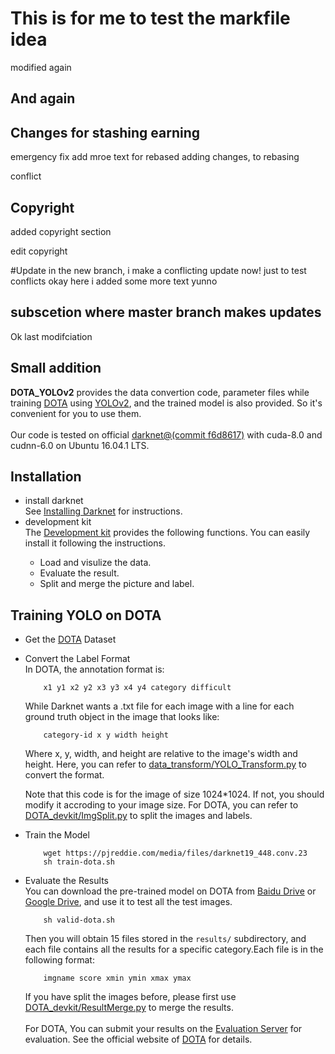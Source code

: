 # This is for me to test the markfile idea
modified again
## And again

## Changes for stashing earning
emergency fix
add mroe text for rebased adding changes, to rebasing

conflict
## Copyright 
added copyright section

edit copyright

#Update in the new branch, i make a conflicting update now!
just to test conflicts okay here i added some more text yunno

## subscetion where master branch makes updates

Ok last modifciation
## Small addition 
**DOTA_YOLOv2** provides the data convertion code, parameter files while training <a href="http://captain.whu.edu.cn/DOTAweb/dataset.html">DOTA<a> using <a href="https://pjreddie.com/darknet/yolov2/">YOLOv2<a>, and the trained model is also provided. So it's convenient for you to use them.<br>
<br>
Our code is tested on official <a href="https://github.com/pjreddie/darknet">darknet@(commit f6d8617)<a> with cuda-8.0 and cudnn-6.0 on Ubuntu 16.04.1 LTS.<br>
## Installation
* install darknet<br>
  See <a href="https://pjreddie.com/darknet/install/">Installing Darknet<a> for instructions.<br>
* development kit<br>
  The <a href="https://github.com/CAPTAIN-WHU/DOTA_devkit">Development kit<a> provides the following functions. You can easily install it following the instructions.<br> 
    * Load and visulize the data.
    * Evaluate the result.
    * Split and merge the picture and label.<br>
## Training YOLO on DOTA
* Get the <a href="http://captain.whu.edu.cn/DOTAweb/dataset.html">DOTA<a> Dataset<br>

* Convert the Label Format<br>
  In DOTA, the annotation format is:
  ```
      x1 y1 x2 y2 x3 y3 x4 y4 category difficult
  ```
  While Darknet wants a .txt file for each image with a line for each ground truth object in the image that looks like:
  ```
      category-id x y width height
  ```
  Where x, y, width, and height are relative to the image's width and height.
  Here, you can refer to <a href="https://github.com/ringringyi/DOTA_YOLOv2/tree/master/data_transform">data_transform/YOLO_Transform.py<a> to convert the format.<br>
  
  Note that this code is for the image of size 1024*1024. If not, you should modify it accroding to your image size. For DOTA, you can refer to  <a href="https://github.com/CAPTAIN-WHU/DOTA_devkit/blob/master/ImgSplit.py">DOTA_devkit/ImgSplit.py<a> to split the images and labels.

* Train the Model<br>
  ```
      wget https://pjreddie.com/media/files/darknet19_448.conv.23
      sh train-dota.sh 
  ```
* Evaluate the Results<br>
  You can download the pre-trained model on DOTA from <a href="https://pan.baidu.com/s/1A23G8zlmJxj0o3MgG7rkrA">Baidu Drive<a> or <a href="https://drive.google.com/open?id=1bE1WU0HhVd2ZGZur2TC9QcTWnmgHtwZ6">Google Drive<a>, and use it to test all the test images.
  ```
      sh valid-dota.sh 
  ```
  Then you will obtain 15 files stored in the `results/` subdirectory, and each file contains all the results for a specific category.Each file is in the following format:<br>
  ```
      imgname score xmin ymin xmax ymax 
  ```
  If you have split the images before, please first use <a href="https://github.com/CAPTAIN-WHU/DOTA_devkit/blob/master/ResultMerge.py"> DOTA_devkit/ResultMerge.py<a> to merge the results.<br>
  <br>
  For DOTA, You can submit your results on the <a href="http://www.icdar2017chinese.site:5084/evaluation2/"> Evaluation Server<a> for evaluation. See the official website of <a href="http://captain.whu.edu.cn/DOTAweb/dataset.html">DOTA<a> for details.<br>
    
